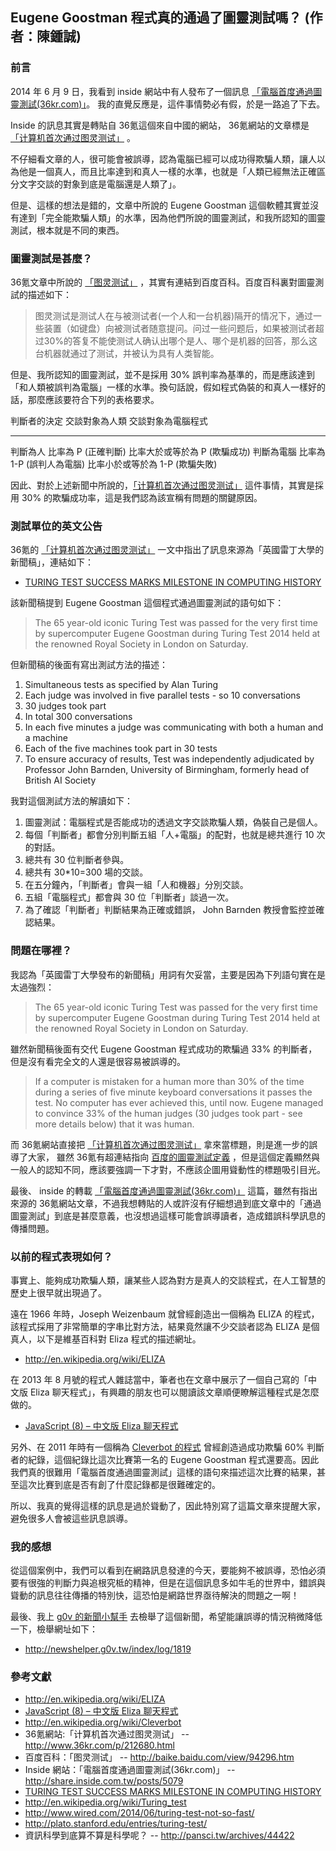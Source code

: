 ## Eugene Goostman 程式真的通過了圖靈測試嗎？ (作者：陳鍾誠)

### 前言

2014 年 6 月 9 日，我看到 inside 網站中有人發布了一個訊息 [「電腦首度通過圖靈測試(36kr.com)」](http://share.inside.com.tw/posts/5079)。 我的直覺反應是，這件事情勢必有假，於是一路追了下去。

Inside 的訊息其實是轉貼自 36氪這個來自中國的網站， 36氪網站的文章標是 [「计算机首次通过图灵测试」](http://www.36kr.com/p/212680.html) 。

不仔細看文章的人，很可能會被誤導，認為電腦已經可以成功得欺騙人類，讓人以為他是一個真人，而且比率達到和真人一樣的水準，也就是「人類已經無法正確區分文字交談的對象到底是電腦還是人類了」。

但是、這樣的想法是錯的，文章中所說的 Eugene Goostman 這個軟體其實並沒有達到「完全能欺騙人類」的水準，因為他們所說的圖靈測試，和我所認知的圖靈測試，根本就是不同的東西。

### 圖靈測試是甚麼？

36氪文章中所說的 [「图灵测试」](http://baike.baidu.com/view/94296.htm) ，其實有連結到百度百科。百度百科裏對圖靈測試的描述如下：

> 图灵测试是测试人在与被测试者(一个人和一台机器)隔开的情况下，通过一些装置（如键盘）向被测试者随意提问。问过一些问题后，如果被测试者超过30%的答复不能使测试人确认出哪个是人、哪个是机器的回答，那么这台机器就通过了测试，并被认为具有人类智能。

但是、我所認知的圖靈測試，並不是採用 30% 誤判率為基準的，而是應該達到「和人類被誤判為電腦」一樣的水準。換句話說，假如程式偽裝的和真人一樣好的話，那麼應該要符合下列的表格要求。

判斷者的決定    交談對象為人類                    交談對象為電腦程式
--------------  -----------------------------     -------------------------------------
判斷為人        比率為 P   (正確判斷)             比率大於或等於為 P (欺騙成功)
判斷為電腦      比率為 1-P (誤判人為電腦)         比率小於或等於為 1-P (欺騙失敗)

因此、對於上述新聞中所說的，[「计算机首次通过图灵测试」](http://www.36kr.com/p/212680.html) 這件事情，其實是採用 30% 的欺騙成功率，這是我們認為該宣稱有問題的關鍵原因。

### 測試單位的英文公告

36氪的 [「计算机首次通过图灵测试」](http://www.36kr.com/p/212680.html) 一文中指出了訊息來源為「英國雷丁大學的新聞稿」，連結如下：

* [TURING TEST SUCCESS MARKS MILESTONE IN COMPUTING HISTORY](http://www.reading.ac.uk/news-and-events/releases/PR583836.aspx)

該新聞稿提到 Eugene Goostman 這個程式通過圖靈測試的語句如下：

> The 65 year-old iconic Turing Test was passed for the very first time by supercomputer Eugene Goostman during Turing Test 2014 held at the renowned Royal Society in London on Saturday.

但新聞稿的後面有寫出測試方法的描述：

1. Simultaneous tests as specified by Alan Turing
2. Each judge was involved in five parallel tests - so 10 conversations
3. 30 judges took part
4. In total 300 conversations
5. In each five minutes a judge was communicating with both a human and a machine
6. Each of the five machines took part in 30 tests
7. To ensure accuracy of results, Test was independently adjudicated by Professor John Barnden, University of Birmingham, formerly head of British AI Society

我對這個測試方法的解讀如下：

1. 圖靈測試：電腦程式是否能成功的透過文字交談欺騙人類，偽裝自己是個人。
2. 每個「判斷者」都會分別判斷五組「人+電腦」的配對，也就是總共進行 10 次的對話。
3. 總共有 30 位判斷者參與。
4. 總共有 30*10=300 場的交談。
5. 在五分鐘內，「判斷者」會與一組「人和機器」分別交談。
6. 五組「電腦程式」都會與 30 位「判斷者」談過一次。
7. 為了確認「判斷者」判斷結果為正確或錯誤， John Barnden 教授會監控並確認結果。

### 問題在哪裡？

我認為「英國雷丁大學發布的新聞稿」用詞有欠妥當，主要是因為下列語句實在是太過強烈：

> The 65 year-old iconic Turing Test was passed for the very first time by supercomputer Eugene Goostman during Turing Test 2014 held at the renowned Royal Society in London on Saturday.

雖然新聞稿後面有交代 Eugene Goostman 程式成功的欺騙過 33% 的判斷者，但是沒有看完全文的人還是很容易被誤導的。

> If a computer is mistaken for a human more than 30% of the time during a series of five minute keyboard conversations it passes the test. No computer has ever achieved this, until now. Eugene managed to convince 33% of the human judges (30 judges took part - see more details below) that it was human.

而 36氪網站直接把 [「计算机首次通过图灵测试」](http://www.36kr.com/p/212680.html) 拿來當標題，則是進一步的誤導了大家， 雖然 36氪有超連結指向 [百度的圖靈測試定義](http://baike.baidu.com/view/94296.htm)  ，但是這個定義顯然與一般人的認知不同，應該要強調一下才對，不應該企圖用聳動性的標題吸引目光。

最後、 inside 的轉載 [「電腦首度通過圖靈測試(36kr.com)」](http://share.inside.com.tw/posts/5079) 這篇，雖然有指出來源的 36氪網站文章，不過我想轉貼的人或許沒有仔細想過到底文章中的「通過圖靈測試」到底是甚麼意義，也沒想過這樣可能會誤導讀者，造成錯誤科學訊息的傳播問題。

### 以前的程式表現如何？

事實上、能夠成功欺騙人類，讓某些人認為對方是真人的交談程式，在人工智慧的歷史上很早就出現過了。

遠在 1966 年時，Joseph Weizenbaum 就曾經創造出一個稱為 ELIZA 的程式，該程式採用了非常簡單的字串比對方法，結果竟然讓不少交談者認為 ELIZA 是個真人，以下是維基百科對 Eliza 程式的描述網址。

* <http://en.wikipedia.org/wiki/ELIZA>

在 2013 年 8 月號的程式人雜誌當中，筆者也在文章中展示了一個自己寫的「中文版 Eliza 聊天程式」，有興趣的朋友也可以閱讀該文章順便瞭解這種程式是怎麼做的。

* [JavaScript (8) – 中文版 Eliza 聊天程式](http://programmermagazine.github.io/201308/htm/article2.html)

另外、在 2011 年時有一個稱為 [Cleverbot 的程式](http://en.wikipedia.org/wiki/Cleverbot) 曾經創造過成功欺騙 60% 判斷者的紀錄，這個紀錄比這次比賽第一名的 Eugene Goostman 程式還要高。因此我們真的很難用「電腦首度通過圖靈測試」這樣的語句來描述這次比賽的結果，甚至這次比賽到底是否有創了什麼記錄都是很難確定的。

所以、我真的覺得這樣的訊息是過於聳動了，因此特別寫了這篇文章來提醒大家，避免很多人會被這些訊息誤導。

### 我的感想

從這個案例中，我們可以看到在網路訊息發達的今天，要能夠不被誤導，恐怕必須要有很強的判斷力與追根究柢的精神，但是在這個訊息多如牛毛的世界中，錯誤與聳動的訊息往往傳播的特別快，這恐怕是網路世界亟待解決的問題之一啊！

最後、我上 [g0v 的新聞小幫手](http://newshelper.g0v.tw/) 去檢舉了這個新聞，希望能讓誤導的情況稍微降低一下，檢舉網址如下：

* <http://newshelper.g0v.tw/index/log/1819>

### 參考文獻
* <http://en.wikipedia.org/wiki/ELIZA>
* [JavaScript (8) – 中文版 Eliza 聊天程式](http://programmermagazine.github.io/201308/htm/article2.html)
* <http://en.wikipedia.org/wiki/Cleverbot>
* 36氪網站:「计算机首次通过图灵测试」 -- <http://www.36kr.com/p/212680.html>
* 百度百科：「图灵测试」 -- <http://baike.baidu.com/view/94296.htm>
* Inside 網站：「電腦首度通過圖靈測試(36kr.com)」 -- <http://share.inside.com.tw/posts/5079>
* [TURING TEST SUCCESS MARKS MILESTONE IN COMPUTING HISTORY](http://www.reading.ac.uk/news-and-events/releases/PR583836.aspx)
* <http://en.wikipedia.org/wiki/Turing_test>
* <http://www.wired.com/2014/06/turing-test-not-so-fast/>
* <http://plato.stanford.edu/entries/turing-test/>
* 資訊科學到底算不算是科學呢？ -- <http://pansci.tw/archives/44422>

